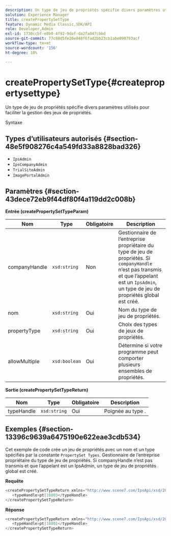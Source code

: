 ```yaml
---
description: Un type de jeu de propriétés spécifie divers paramètres utilisés pour faciliter la gestion des jeux de propriétés.
solution: Experience Manager
title: createPropertySetType
feature: Dynamic Media Classic,SDK/API
role: Developer,Admin
exl-id: 1730ccbf-e8b0-4f92-9daf-da2fa047cbbd
source-git-commit: 77c88d5fe20e048f6fad2bb23cb1abe090793acf
workflow-type: tm+mt
source-wordcount: '156'
ht-degree: 10%

---
```


# createPropertySetType{#createpropertysettype}

Un type de jeu de propriétés spécifie divers paramètres utilisés pour faciliter la gestion des jeux de propriétés.

Syntaxe

## Types d’utilisateurs autorisés {#section-48e5f908276c4a549fd33a8828bad326}

* `IpsAdmin`
* `IpsCompanyAdmin`
* `TrialSiteAdmin`
* `ImagePortalAdmin`

## Paramètres {#section-43dece72eb9f44df80f4a119dd2c008b}

**Entrée (createPropertySetTypeParam)**

| Nom | Type | Obligatoire | Description |
|---|---|---|---|
| companyHandle | `xsd:string` | Non | Gestionnaire de l’entreprise propriétaire du type de jeu de propriétés. Si `companyHandle` n’est pas transmis et que l’appelant est un `IpsAdmin`, un type de jeu de propriétés global est créé. |
| nom | `xsd:string` | Oui | Nom du type de jeu de propriétés. |
| propertyType | `xsd:string` | Oui | Choix des types de jeux de propriétés. |
| allowMultiple | `xsd:boolean` | Oui | Détermine si votre programme peut comporter plusieurs ensembles de propriétés. |

**Sortie (createPropertySetTypeReturn)**

| Nom | Type | Obligatoire | Description |
|---|---|---|---|
| typeHandle | `xsd:string` | Oui | Poignée au type . |

## Exemples {#section-13396c9639a6475190e622eae3cdb534}

Cet exemple de code crée un jeu de propriétés avec un nom et un type spécifiés par la constante `PropertySet Types`. Gestionnaire de l’entreprise propriétaire du type de jeu de propriétés. Si companyHandle n’est pas transmis et que l’appelant est un IpsAdmin, un type de jeu de propriétés global est créé.

**Requête**

```java
<createPropertySetTypeReturn xmlns="http://www.scene7.com/IpsApi/xsd/2008-01-15">
   <typeHandle>pt|10803</typeHandle>
</createPropertySetTypeReturn>
```

**Réponse**

```java
<createPropertySetTypeReturn xmlns="http://www.scene7.com/IpsApi/xsd/2008-01-15">
   <typeHandle>pt|10801</typeHandle>
</createPropertySetTypeReturn>
```
